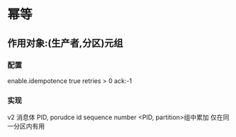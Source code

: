 # 幂等
## 作用对象:(生产者,分区)元组
### 配置
enable.idempotence true
retries > 0 
ack:-1
### 实现
v2 消息体
PID, porudce id 
sequence number <PID, partition>组中累加
仅在同一分区内有用

